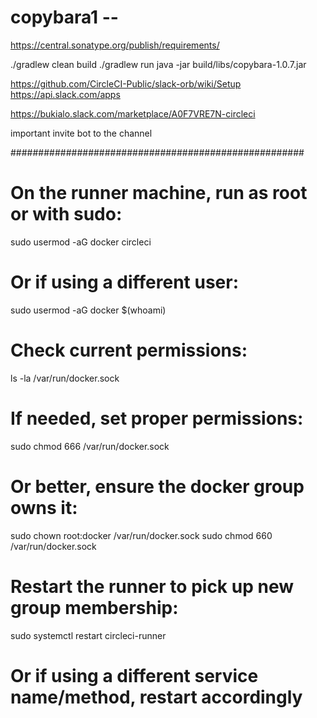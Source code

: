# copybara1 --
https://central.sonatype.org/publish/requirements/


./gradlew clean build
./gradlew run
java -jar build/libs/copybara-1.0.7.jar 

 
https://github.com/CircleCI-Public/slack-orb/wiki/Setup  
https://api.slack.com/apps

https://bukialo.slack.com/marketplace/A0F7VRE7N-circleci

important invite bot to the channel
  

#####################################################

# On the runner machine, run as root or with sudo:
sudo usermod -aG docker circleci
# Or if using a different user:
sudo usermod -aG docker $(whoami)

# Check current permissions:
ls -la /var/run/docker.sock

# If needed, set proper permissions:
sudo chmod 666 /var/run/docker.sock
# Or better, ensure the docker group owns it:
sudo chown root:docker /var/run/docker.sock
sudo chmod 660 /var/run/docker.sock

# Restart the runner to pick up new group membership:
sudo systemctl restart circleci-runner
# Or if using a different service name/method, restart accordingly 
